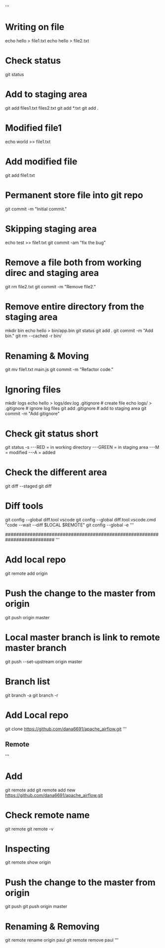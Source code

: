 '''
# Writing on file
echo hello > file1.txt
echo hello > file2.txt

# Check status
git status

# Add to staging area
git add files1.txt files2.txt
git add *.txt
git add .

# Modified file1
echo world >> file1.txt

# Add modified file
git add file1.txt

# Permanent store file into git repo
git commit -m "Initial commit."

# Skipping staging area
echo test >> file1.txt
git commit -am "fix the bug"

# Remove a file both from working direc and staging area
git rm file2.txt
git commit -m "Remove file2."

# Remove entire directory from the staging area
mkdir bin
echo hello > bin/app.bin
git status
git add .
git commit -m "Add bin."
git rm --cached -r bin/

# Renaming & Moving
git mv file1.txt main.js 
git commit -m "Refactor code."

# Ignoring files
mkdir logs
echo hello > logs/dev.log
.gitignore                  # create file
echo logs/ > .gitignore     # ignore log files
git add .gitignore          # add to staging area
git commit -m "Add gitignore"

# Check git status short
git status -s
---RED = in working directory
---GREEN = in staging area
---M = modified
---A = added

# Check the different area
git diff --staged
git diff

# Diff tools
git config --global diff.tool vscode
git config --global diff.tool.vscode.cmd "code --wait --diff $LOCAL $REMOTE"
git config --global -e
'''

##########################################################################
'''
# Add local repo
git remote add origin <repo-url>
# Push the change to the master from origin
git push origin master

# Local master branch is link to remote master branch
git push --set-upstream origin master


# Branch list
git branch -a
git branch -r

# Add Local repo 
git clone https://github.com/dana6691/apache_airflow.git
'''

## Remote
'''
# Add
git remote add <new-remote> <repo-url>
git remote add new https://github.com/dana6691/apache_airflow.git
# Check remote name
git remote
git remote -v
# Inspecting
git remote show origin
# Push the change to the master from origin
git push <remote> <branch>
git push origin master
# Renaming & Removing
git remote rename origin paul
git remote remove paul
'''